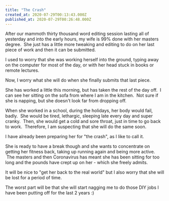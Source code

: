 ```yaml
---
title: "The Crash"
created_at: 2020-07-29T00:13:43.000Z
published_at: 2020-07-29T00:26:48.000Z
---
```

After our mammoth thirty thousand word editing session lasting all of yesterday and into the early hours, my wife is 99% done with her masters degree.  She just has a little more tweaking and editing to do on her last piece of work and then it can be submitted.

I used to worry that she was working herself into the ground, typing away on the computer for most of the day, or with her head stuck in books or remote lectures.

Now, I worry what she will do when she finally submits that last piece.

She has worked a little this morning, but has taken the rest of the day off.  I can see her sitting on the sofa from where I am in the kitchen.  Not sure if she is napping, but she doesn't look far from dropping off.

When she worked in a school, during the holidays, her body would fail, badly.  She would be tired, lethargic, sleeping late every day and super cranky.  Then, she would get a cold and sore throat, just in time to go back to work.  Therefore, I am suspecting that she will do the same soon.

I have already been preparing her for "the crash", as I like to call it.

She is ready to have a break though and she wants to concentrate on getting her fitness back, taking up running again and being more active.  The masters and then Coronavirus has meant she has been sitting for too long and the pounds have crept up on her - which she freely admits.

It will be nice to "get her back to the real world" but I also worry that she will be lost for a period of time.

The worst part will be that she will start nagging me to do those DIY jobs I have been putting off for the last 2 years :)

